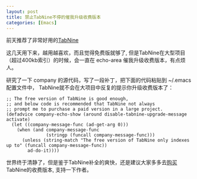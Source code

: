 ```yaml
---
layout: post
title: 禁止TabNine不停的催我升级收费版本
categories: [Emacs]
---
```


前天推荐了非常好用的[TabNine](https://manateelazycat.github.io/emacs/2019/07/17/tabnine.html)

这几天用下来，越用越喜欢，而且觉得免费版就够了, 但是TabNine在大型项目（超过400kb索引）的时候，会一直在 echo-area 催我升级收费版本，有点烦人。

研究了一下 company 的源代码，写了一段补丁，把下面的代码粘贴到 ~/.emacs 配置文件中， TabNine就不会在大项目中反复的提示你升级收费版本了：

```elisp
;; The free version of TabNine is good enough,
;; and below code is recommended that TabNine not always
;; prompt me to purchase a paid version in a large project.
(defadvice company-echo-show (around disable-tabnine-upgrade-message activate)
  (let ((company-message-func (ad-get-arg 0)))
    (when (and company-message-func
               (stringp (funcall company-message-func)))
      (unless (string-match "The free version of TabNine only indexes up to" (funcall company-message-func))
        ad-do-it))))
```

世界终于清静了，但是鉴于TabNine补全的爽快，还是建议大家多多去[购买](https://tabnine.com/buy)TabNine的收费版本, 支持一下作者。

